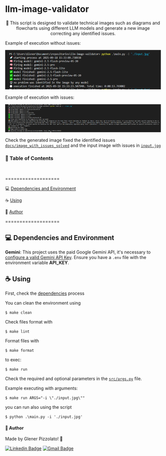 # **llm-image-validator**

<p align="center"> 🚀 This script is designed to validate technical images such as diagrams and flowcharts using different LLM models and generate a new image correcting any identified issues.</p>

Example of execution without issues:

![example_no_issues](./docs/execution_without_issues_example.png)

Example of execution with issues:

![example_with_issues](./docs/execution_with_issues_example.png)

Check the generated image fixed the identified issues [`docs/image_with_issues_solved`](docs/image_with_issues_solved.png) and the input image with issues in [`input.jpg`](input.jpg)

<h3>🏁 Table of Contents</h3>

<br>

===================

<!--ts-->

💻 [Dependencies and Environment](#dependenciesandenvironment)

☕ [Using](#using)

👷 [Author](#author)

<!--te-->

===================

<div id="dependenciesandenvironment"></div>

## 💻 **Dependencies and Environment**

**Gemini**: This project uses the paid Google Gemini API, it's necessary to [configure a valid Gemini API Key](https://aistudio.google.com/apikey). Ensure you have a `.env` file with the environment variable **API_KEY**.

<div id="using"></div>

## ☕ **Using**

First, check the [dependencies](#dependenciesandenvironment) process

You can clean the environment using

```
$ make clean
```

Check files format with

```
$ make lint
```

Format files with

```
$ make format
```

to exec:

```
$ make run
```

Check the required and optional parameters in the [`src/args.py`](src/args.py) file.

Example executing with arguments:

```
$ make run ARGS="-i \"./input.jpg\""
```

you can run also using the script

```
$ python .\main.py -i './input.jpg'
```

<div id="author"></div>

#### **👷 Author**

Made by Glener Pizzolato! 🙋

[![Linkedin Badge](https://img.shields.io/badge/-Glener-blue?style=flat-square&logo=Linkedin&logoColor=white&link=https://www.linkedin.com/in/glener-pizzolato/)](https://www.linkedin.com/in/glener-pizzolato-6319821b0/)
[![Gmail Badge](https://img.shields.io/badge/-glenerpizzolato@gmail.com-c14438?style=flat-square&logo=Gmail&logoColor=white&link=mailto:glenerpizzolato@gmail.com)](mailto:glenerpizzolato@gmail.com)
